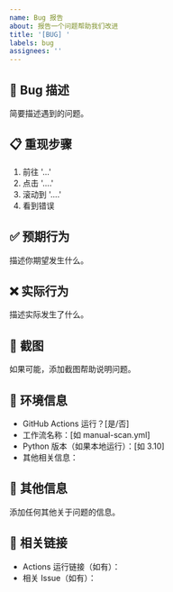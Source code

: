 ```yaml
---
name: Bug 报告
about: 报告一个问题帮助我们改进
title: '[BUG] '
labels: bug
assignees: ''
---
```


## 🐛 Bug 描述

简要描述遇到的问题。

## 📋 重现步骤

1. 前往 '...'
2. 点击 '....'
3. 滚动到 '....'
4. 看到错误

## ✅ 预期行为

描述你期望发生什么。

## ❌ 实际行为

描述实际发生了什么。

## 📸 截图

如果可能，添加截图帮助说明问题。

## 🔧 环境信息

- GitHub Actions 运行？[是/否]
- 工作流名称：[如 manual-scan.yml]
- Python 版本（如果本地运行）：[如 3.10]
- 其他相关信息：

## 📝 其他信息

添加任何其他关于问题的信息。

## 🔗 相关链接

- Actions 运行链接（如有）：
- 相关 Issue（如有）：
